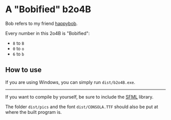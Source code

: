 # A "Bobified" b2o4B

Bob refers to my friend [happybob](https://www.luogu.com/user/332914).

Every number in this 2o4B is "Bobified":

- `8` to `B`
- `0` to `o`
- `6` to `b`

## How to use

If you are using Windows, you can simply run `dist/b2o4B.exe`.

---

If you want to compile by yourself, be sure to include the [SFML](https://www.sfml-dev.org/) library.

The folder `dist/pics` and the font `dist/CONSOLA.TTF` should also be put at where the built program is.

